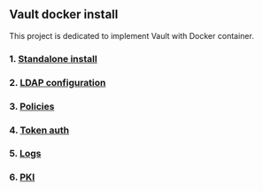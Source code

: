 ## Vault docker install
This project is dedicated to implement Vault with Docker container.

### 1. [Standalone install](documentation/01-standalone.md)

### 2. [LDAP configuration](documentation/02-ldap-configuration.md)

### 3. [Policies](documentation/03-policies.md)

### 4. [Token auth](documentation/04-token-auth.md)

### 5. [Logs](documentation/05-logs.md)

### 6. [PKI](documentation/06-pki.md)
